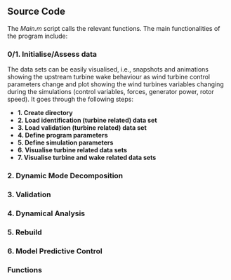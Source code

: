 ## Source Code

The *Main.m* script calls the relevant functions. 
The main functionalities of the program include:

### 0/1. Initialise/Assess data
The data sets can be easily visualised, i.e., snapshots and animations showing the upstream turbine wake behaviour as wind turbine control parameters change and plot showing the wind turbines variables changing during the simulations (control variables, forces, generator power, rotor speed). 
It goes through the following steps:
* **1. Create directory**
* **2. Load identification (turbine related) data set**
* **3. Load validation (turbine related) data set**
* **4. Define program parameters**
* **5. Define simulation parameters**
* **6. Visualise turbine related data sets**
* **7. Visualise turbine and wake related data sets**

### 2. Dynamic Mode Decomposition

### 3. Validation

### 4. Dynamical Analysis

### 5. Rebuild

### 6. Model Predictive Control

### Functions